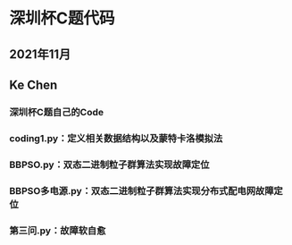 # 深圳杯C题代码
## 2021年11月 
## Ke Chen
### 深圳杯C题自己的Code
### coding1.py：定义相关数据结构以及蒙特卡洛模拟法
### BBPSO.py：双态二进制粒子群算法实现故障定位
### BBPSO多电源.py：双态二进制粒子群算法实现分布式配电网故障定位
### 第三问.py：故障软自愈
